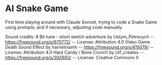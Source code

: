 # AI Snake Game
 First time playing around with Claude Sonnet, trying to code a Snake Game using prompts; and if necessary, adjusting code manually.


Sound credits:
8 Bit tune - short sketch adventure by Ustym_Petrovych -- https://freesound.org/s/670772/ -- License: Attribution 4.0
Video Game Death Sound Effect by harrietniamh -- https://freesound.org/s/415079/ -- License: Attribution 4.0
Hard Candy / Bone Crunch by clif_creates -- https://freesound.org/s/392883/ -- License: Creative Commons 0
